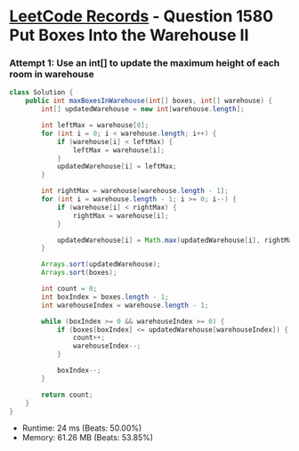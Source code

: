 # [LeetCode Records](../../README.md) - Question 1580 Put Boxes Into the Warehouse II

### Attempt 1: Use an int[] to update the maximum height of each room in warehouse
```java
class Solution {
    public int maxBoxesInWarehouse(int[] boxes, int[] warehouse) {
        int[] updatedWarehouse = new int[warehouse.length];

        int leftMax = warehouse[0];
        for (int i = 0; i < warehouse.length; i++) {
            if (warehouse[i] < leftMax) {
                leftMax = warehouse[i];
            }
            updatedWarehouse[i] = leftMax;
        }

        int rightMax = warehouse[warehouse.length - 1];
        for (int i = warehouse.length - 1; i >= 0; i--) {
            if (warehouse[i] < rightMax) {
                rightMax = warehouse[i];
            }

            updatedWarehouse[i] = Math.max(updatedWarehouse[i], rightMax);
        }

        Arrays.sort(updatedWarehouse);
        Arrays.sort(boxes);

        int count = 0;
        int boxIndex = boxes.length - 1;
        int warehouseIndex = warehouse.length - 1;

        while (boxIndex >= 0 && warehouseIndex >= 0) {
            if (boxes[boxIndex] <= updatedWarehouse[warehouseIndex]) {
                count++;
                warehouseIndex--;
            }

            boxIndex--;
        }

        return count;
    }
}
```
- Runtime: 24 ms (Beats: 50.00%)
- Memory: 61.26 MB (Beats: 53.85%)

<br>
